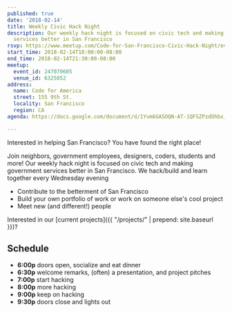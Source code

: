 ```yaml
---
published: true
date: '2018-02-14'
title: Weekly Civic Hack Night
description: Our weekly hack night is focused on civic tech and making government
  services better in San Francisco
rsvp: https://www.meetup.com/Code-for-San-Francisco-Civic-Hack-Night/events/247070605/
start_time: 2018-02-14T18:00:00-08:00
end_time: 2018-02-14T21:30:00-08:00
meetup:
  event_id: 247070605
  venue_id: 6325852
address:
  name: Code for America
  street: 155 9th St.
  locality: San Francisco
  region: CA
agenda: https://docs.google.com/document/d/1Yvm6GASOQN-AT-1QFSZPzdOhbx_wrG246pWcCC90oZc/edit#

---
```


Interested in helping San Francisco? You have found the right place!

Join neighbors, government employees, designers, coders, students and more! Our weekly hack night is focused on civic tech and making government services better in San Francisco. We hack/build and learn together every Wednesday evening

* Contribute to the betterment of San Francisco
* Build your own portfolio of work or work on someone else's cool project
* Meet new (and different!) people

Interested in our [current projects]({{ "/projects/" | prepend: site.baseurl }})?

## Schedule

* **6:00p** doors open, socialize and eat dinner
* **6:30p** welcome remarks, (often) a presentation, and project pitches
* **7:00p** start hacking
* **8:00p** more hacking
* **9:00p** keep on hacking
* **9:30p** doors close and lights out
